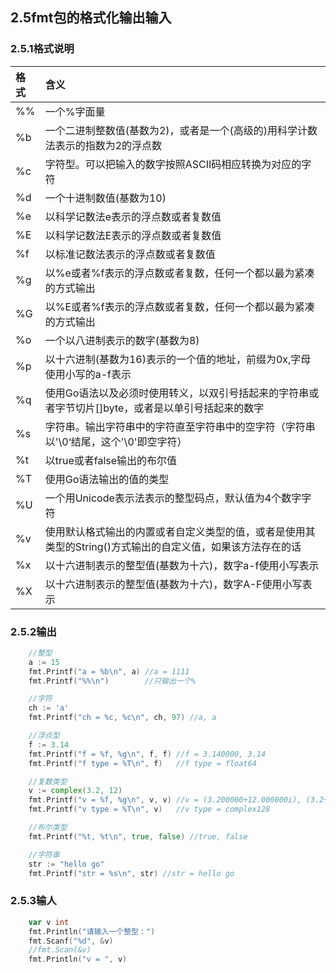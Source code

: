 ## **2.5fmt包的格式化输出输入**

### **2.5.1格式说明**

| **格式** | **含义** |
| :--- | :--- |
| %% | 一个%字面量 |
| %b | 一个二进制整数值\(基数为2\)，或者是一个\(高级的\)用科学计数法表示的指数为2的浮点数 |
| %c | 字符型。可以把输入的数字按照ASCII码相应转换为对应的字符 |
| %d | 一个十进制数值\(基数为10\) |
| %e | 以科学记数法e表示的浮点数或者复数值 |
| %E | 以科学记数法E表示的浮点数或者复数值 |
| %f | 以标准记数法表示的浮点数或者复数值 |
| %g | 以%e或者%f表示的浮点数或者复数，任何一个都以最为紧凑的方式输出 |
| %G | 以%E或者%f表示的浮点数或者复数，任何一个都以最为紧凑的方式输出 |
| %o | 一个以八进制表示的数字\(基数为8\) |
| %p | 以十六进制\(基数为16\)表示的一个值的地址，前缀为0x,字母使用小写的a-f表示 |
| %q | 使用Go语法以及必须时使用转义，以双引号括起来的字符串或者字节切片\[\]byte，或者是以单引号括起来的数字 |
| %s | 字符串。输出字符串中的字符直至字符串中的空字符（字符串以'\0‘结尾，这个'\0'即空字符） |
| %t | 以true或者false输出的布尔值 |
| %T | 使用Go语法输出的值的类型 |
| %U | 一个用Unicode表示法表示的整型码点，默认值为4个数字字符 |
| %v | 使用默认格式输出的内置或者自定义类型的值，或者是使用其类型的String\(\)方式输出的自定义值，如果该方法存在的话 |
| %x | 以十六进制表示的整型值\(基数为十六\)，数字a-f使用小写表示 |
| %X | 以十六进制表示的整型值\(基数为十六\)，数字A-F使用小写表示 |

### **2.5.2输出**

```go
    //整型
    a := 15
    fmt.Printf("a = %b\n", a) //a = 1111
    fmt.Printf("%%\n")        //只输出一个%

    //字符
    ch := 'a'
    fmt.Printf("ch = %c, %c\n", ch, 97) //a, a

    //浮点型
    f := 3.14
    fmt.Printf("f = %f, %g\n", f, f) //f = 3.140000, 3.14
    fmt.Printf("f type = %T\n", f)   //f type = float64

    //复数类型
    v := complex(3.2, 12)
    fmt.Printf("v = %f, %g\n", v, v) //v = (3.200000+12.000000i), (3.2+12i)
    fmt.Printf("v type = %T\n", v)   //v type = complex128

    //布尔类型
    fmt.Printf("%t, %t\n", true, false) //true, false

    //字符串
    str := "hello go"
    fmt.Printf("str = %s\n", str) //str = hello go
```

### **2.5.3输人**

```go
    var v int
    fmt.Println("请输入一个整型：")
    fmt.Scanf("%d", &v)
    //fmt.Scan(&v)
    fmt.Println("v = ", v)
```




